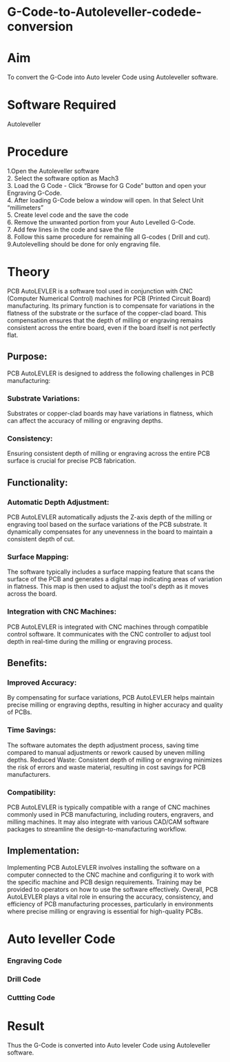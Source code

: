 # G-Code-to-Autoleveller-codede-conversion
# Aim
To convert the G-Code into Auto leveler Code using Autoleveller software.
# Software Required
Autoleveller
# Procedure
1.Open the Autoleveller software </br>
2. Select the software option as Mach3 </br>
3. Load the G Code - Click “Browse for G Code” button and open your Engraving G-Code.</br>
4. After loading G-Code below a window will open. In that Select Unit “millimeters”</br>
5. Create level code and the save the code</br>
6. Remove the unwanted portion from your Auto Levelled G-Code. </br>
7. Add few lines in the code and save the file</br>
8. Follow this same procedure for remaining all G-codes ( Drill and cut).</br>
9.Autolevelling should be done for only engraving file.</br>

# Theory

PCB AutoLEVLER is a software tool used in conjunction with CNC (Computer Numerical Control) machines for PCB (Printed Circuit Board) manufacturing. Its primary function is to compensate for variations in the flatness of the substrate or the surface of the copper-clad board. This compensation ensures that the depth of milling or engraving remains consistent across the entire board, even if the board itself is not perfectly flat.

## Purpose:
PCB AutoLEVLER is designed to address the following challenges in PCB manufacturing:
### Substrate Variations: 
Substrates or copper-clad boards may have variations in flatness, which can affect the accuracy of milling or engraving depths.
### Consistency: 
Ensuring consistent depth of milling or engraving across the entire PCB surface is crucial for precise PCB fabrication.
## Functionality:
### Automatic Depth Adjustment: 
PCB AutoLEVLER automatically adjusts the Z-axis depth of the milling or engraving tool based on the surface variations of the PCB substrate. It dynamically compensates for any unevenness in the board to maintain a consistent depth of cut.
### Surface Mapping: 
The software typically includes a surface mapping feature that scans the surface of the PCB and generates a digital map indicating areas of variation in flatness. This map is then used to adjust the tool's depth as it moves across the board.
### Integration with CNC Machines:
PCB AutoLEVLER is integrated with CNC machines through compatible control software. It communicates with the CNC controller to adjust tool depth in real-time during the milling or engraving process.
## Benefits:
### Improved Accuracy: 
By compensating for surface variations, PCB AutoLEVLER helps maintain precise milling or engraving depths, resulting in higher accuracy and quality of PCBs.
### Time Savings:
The software automates the depth adjustment process, saving time compared to manual adjustments or rework caused by uneven milling depths.
Reduced Waste: Consistent depth of milling or engraving minimizes the risk of errors and waste material, resulting in cost savings for PCB manufacturers.
### Compatibility:
PCB AutoLEVLER is typically compatible with a range of CNC machines commonly used in PCB manufacturing, including routers, engravers, and milling machines. It may also integrate with various CAD/CAM software packages to streamline the design-to-manufacturing workflow.
## Implementation:
Implementing PCB AutoLEVLER involves installing the software on a computer connected to the CNC machine and configuring it to work with the specific machine and PCB design requirements. Training may be provided to operators on how to use the software effectively.
Overall, PCB AutoLEVLER plays a vital role in ensuring the accuracy, consistency, and efficiency of PCB manufacturing processes, particularly in environments where precise milling or engraving is essential for high-quality PCBs.
# Auto leveller Code
### Engraving Code



### Drill Code



### Cuttting Code




# Result
Thus the G-Code is converted into Auto leveler Code using Autoleveller software.


